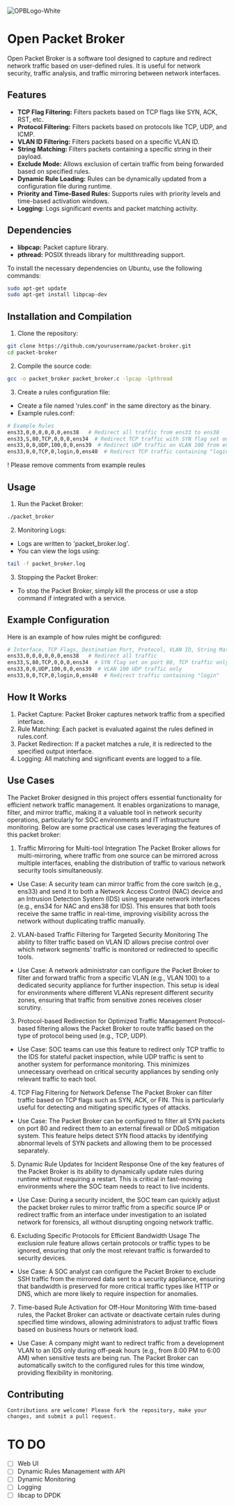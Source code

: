 
![OPBLogo-White](https://github.com/user-attachments/assets/373429e8-a9b1-4302-9253-2b51110b0787)
# Open Packet Broker


Open Packet Broker is a software tool designed to capture and redirect network traffic based on user-defined rules. It is useful for network security, traffic analysis, and traffic mirroring between network interfaces.

## Features

- **TCP Flag Filtering:** Filters packets based on TCP flags like SYN, ACK, RST, etc.
- **Protocol Filtering:** Filters packets based on protocols like TCP, UDP, and ICMP.
- **VLAN ID Filtering:** Filters packets based on a specific VLAN ID.
- **String Matching:** Filters packets containing a specific string in their payload.
- **Exclude Mode:** Allows exclusion of certain traffic from being forwarded based on specified rules.
- **Dynamic Rule Loading:** Rules can be dynamically updated from a configuration file during runtime.
- **Priority and Time-Based Rules:** Supports rules with priority levels and time-based activation windows.
- **Logging:** Logs significant events and packet matching activity.

## Dependencies

- **libpcap:** Packet capture library.
- **pthread:** POSIX threads library for multithreading support.

To install the necessary dependencies on Ubuntu, use the following commands:

```bash
sudo apt-get update
sudo apt-get install libpcap-dev
```

## Installation and Compilation

1. Clone the repository:
```bash
git clone https://github.com/yourusername/packet-broker.git
cd packet-broker
```

2. Compile the source code:
```bash
gcc -o packet_broker packet_broker.c -lpcap -lpthread
```

3. Create a rules configuration file:
- Create a file named 'rules.conf' in the same directory as the binary.
- Example rules.conf:
```bash
# Example Rules
ens33,0,0,0,0,0,0,ens38   # Redirect all traffic from ens33 to ens38
ens33,S,80,TCP,0,0,0,ens34  # Redirect TCP traffic with SYN flag set on port 80 from ens33 to ens34
ens33,0,0,UDP,100,0,0,ens39  # Redirect UDP traffic on VLAN 100 from ens33 to ens39
ens33,0,0,TCP,0,login,0,ens40  # Redirect TCP traffic containing "login" in the payload from ens33 to ens40
```
! Please remove comments from example reules

## Usage
1. Run the Packet Broker:
```bash
./packet_broker
```
2. Monitoring Logs:
- Logs are written to 'packet_broker.log'.
- You can view the logs using:
```bash
tail -f packet_broker.log
```
3. Stopping the Packet Broker:
- To stop the Packet Broker, simply kill the process or use a stop command if integrated with a service.

## Example Configuration
Here is an example of how rules might be configured:
```bash
# Interface, TCP Flags, Destination Port, Protocol, VLAN ID, String Match, Exclude, Output Interface
ens33,0,0,0,0,0,0,ens38   # Redirect all traffic
ens33,S,80,TCP,0,0,0,ens34  # SYN flag set on port 80, TCP traffic only
ens33,0,0,UDP,100,0,0,ens39  # VLAN 100 UDP traffic only
ens33,0,0,TCP,0,login,0,ens40  # Redirect traffic containing "login"
```
## How It Works
1. Packet Capture: Packet Broker captures network traffic from a specified interface.
2. Rule Matching: Each packet is evaluated against the rules defined in rules.conf.
3. Packet Redirection: If a packet matches a rule, it is redirected to the specified output interface.
4. Logging: All matching and significant events are logged to a file.

## Use Cases
The Packet Broker designed in this project offers essential functionality for efficient network traffic management. It enables organizations to manage, filter, and mirror traffic, making it a valuable tool in network security operations, particularly for SOC environments and IT infrastructure monitoring. Below are some practical use cases leveraging the features of this packet broker:

1. Traffic Mirroring for Multi-tool Integration
The Packet Broker allows for multi-mirroring, where traffic from one source can be mirrored across multiple interfaces, enabling the distribution of traffic to various network security tools simultaneously.

- Use Case: A security team can mirror traffic from the core switch (e.g., ens33) and send it to both a Network Access Control (NAC) device and an Intrusion Detection System (IDS) using separate network interfaces (e.g., ens34 for NAC and ens38 for IDS). This ensures that both tools receive the same traffic in real-time, improving visibility across the network without duplicating traffic manually.

2. VLAN-based Traffic Filtering for Targeted Security Monitoring
The ability to filter traffic based on VLAN ID allows precise control over which network segments' traffic is monitored or redirected to specific tools.

- Use Case: A network administrator can configure the Packet Broker to filter and forward traffic from a specific VLAN (e.g., VLAN 100) to a dedicated security appliance for further inspection. This setup is ideal for environments where different VLANs represent different security zones, ensuring that traffic from sensitive zones receives closer scrutiny.

3. Protocol-based Redirection for Optimized Traffic Management
Protocol-based filtering allows the Packet Broker to route traffic based on the type of protocol being used (e.g., TCP, UDP).

- Use Case: SOC teams can use this feature to redirect only TCP traffic to the IDS for stateful packet inspection, while UDP traffic is sent to another system for performance monitoring. This minimizes unnecessary overhead on critical security appliances by sending only relevant traffic to each tool.

4. TCP Flag Filtering for Network Defense
The Packet Broker can filter traffic based on TCP flags such as SYN, ACK, or FIN. This is particularly useful for detecting and mitigating specific types of attacks.

- Use Case: The Packet Broker can be configured to filter all SYN packets on port 80 and redirect them to an external firewall or DDoS mitigation system. This feature helps detect SYN flood attacks by identifying abnormal levels of SYN packets and allowing them to be processed separately.

5. Dynamic Rule Updates for Incident Response
One of the key features of the Packet Broker is its ability to dynamically update rules during runtime without requiring a restart. This is critical in fast-moving environments where the SOC team needs to react to live incidents.

- Use Case: During a security incident, the SOC team can quickly adjust the packet broker rules to mirror traffic from a specific source IP or redirect traffic from an interface under investigation to an isolated network for forensics, all without disrupting ongoing network traffic.

6. Excluding Specific Protocols for Efficient Bandwidth Usage
The exclusion rule feature allows certain protocols or traffic types to be ignored, ensuring that only the most relevant traffic is forwarded to security devices.

- Use Case: A SOC analyst can configure the Packet Broker to exclude SSH traffic from the mirrored data sent to a security appliance, ensuring that bandwidth is preserved for more critical traffic types like HTTP or DNS, which are more likely to require inspection for anomalies.

7. Time-based Rule Activation for Off-Hour Monitoring
With time-based rules, the Packet Broker can activate or deactivate certain rules during specified time windows, allowing administrators to adjust traffic flows based on business hours or network load.

- Use Case: A company might want to redirect traffic from a development VLAN to an IDS only during off-peak hours (e.g., from 8:00 PM to 6:00 AM) when sensitive tests are being run. The Packet Broker can automatically switch to the configured rules for this time window, providing flexibility in monitoring.

## Contributing
```
Contributions are welcome! Please fork the repository, make your changes, and submit a pull request.
```

# TO DO
- [ ] Web UI
- [ ] Dynamic Rules Management with API
- [ ] Dynamic Monitoring
- [ ] Logging
- [ ] libcap to DPDK
